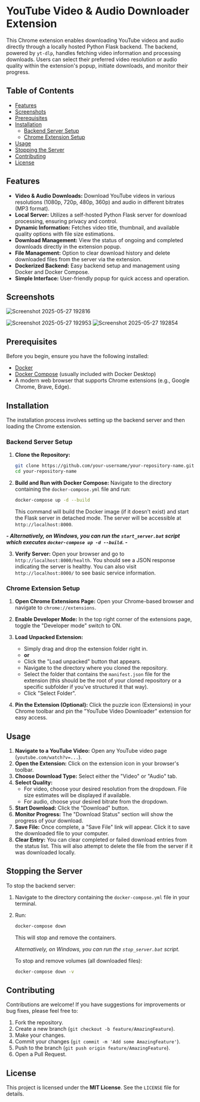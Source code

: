 # YouTube Video & Audio Downloader Extension

This Chrome extension enables downloading YouTube videos and audio directly through a locally hosted Python Flask backend. The backend, powered by `yt-dlp`, handles fetching video information and processing downloads. Users can select their preferred video resolution or audio quality within the extension's popup, initiate downloads, and monitor their progress.

<!-- Optional: Add a high-level screenshot or GIF here -->
<!-- ![Project Demo](./path/to/your/demo_image.png) -->

## Table of Contents

- [Features](#features)
- [Screenshots](#screenshots)
- [Prerequisites](#prerequisites)
- [Installation](#installation)
  - [Backend Server Setup](#backend-server-setup)
  - [Chrome Extension Setup](#chrome-extension-setup)
- [Usage](#usage)
- [Stopping the Server](#stopping-the-server)
- [Contributing](#contributing)
- [License](#license)

## Features

*   **Video & Audio Downloads:** Download YouTube videos in various resolutions (1080p, 720p, 480p, 360p) and audio in different bitrates (MP3 format).
*   **Local Server:** Utilizes a self-hosted Python Flask server for download processing, ensuring privacy and control.
*   **Dynamic Information:** Fetches video title, thumbnail, and available quality options with file size estimations.
*   **Download Management:** View the status of ongoing and completed downloads directly in the extension popup.
*   **File Management:** Option to clear download history and delete downloaded files from the server via the extension.
*   **Dockerized Backend:** Easy backend setup and management using Docker and Docker Compose.
*   **Simple Interface:** User-friendly popup for quick access and operation.

## Screenshots

<!-- Add screenshots of your extension in action -->

![Screenshot 2025-05-27 192816](https://github.com/user-attachments/assets/a47ac7cf-5e74-4814-991f-282565825486)


![Screenshot 2025-05-27 192953](https://github.com/user-attachments/assets/a502eb8a-edaf-4dd2-b198-c9a336029795) ![Screenshot 2025-05-27 192854](https://github.com/user-attachments/assets/4e172641-f82b-4c1e-a452-42b1c45c0dc3)






## Prerequisites

Before you begin, ensure you have the following installed:

*   [Docker](https://www.docker.com/get-started)
*   [Docker Compose](https://docs.docker.com/compose/install/) (usually included with Docker Desktop)
*   A modern web browser that supports Chrome extensions (e.g., Google Chrome, Brave, Edge).

## Installation

The installation process involves setting up the backend server and then loading the Chrome extension.

### Backend Server Setup

1.  **Clone the Repository:**
    ```bash
    git clone https://github.com/your-username/your-repository-name.git
    cd your-repository-name
    ```

2.  **Build and Run with Docker Compose:**
    Navigate to the directory containing the `docker-compose.yml` file and run:
    ```bash
    docker-compose up -d --build
    ```
    This command will build the Docker image (if it doesn't exist) and start the Flask server in detached mode. The server will be accessible at `http://localhost:8000`.

   **- *Alternatively, on Windows, you can run the `start_server.bat` script which executes `docker-compose up -d --build`.* -**

3.  **Verify Server:**
    Open your browser and go to `http://localhost:8000/health`. You should see a JSON response indicating the server is healthy. You can also visit `http://localhost:8000/` to see basic service information.

### Chrome Extension Setup

1.  **Open Chrome Extensions Page:**
    Open your Chrome-based browser and navigate to `chrome://extensions`.

2.  **Enable Developer Mode:**
    In the top right corner of the extensions page, toggle the "Developer mode" switch to ON.

3.  **Load Unpacked Extension:**
    *   Simply drag and drop the extension folder right in.
    - **or**
    *   Click the "Load unpacked" button that appears.
    *   Navigate to the directory where you cloned the repository.
    *   Select the folder that contains the `manifest.json` file for the extension (this should be the root of your cloned repository or a specific subfolder if you've structured it that way).
    *   Click "Select Folder".

5.  **Pin the Extension (Optional):**
    Click the puzzle icon (Extensions) in your Chrome toolbar and pin the "YouTube Video Downloader" extension for easy access.

## Usage

1.  **Navigate to a YouTube Video:** Open any YouTube video page (`youtube.com/watch?v=...`).
2.  **Open the Extension:** Click on the extension icon in your browser's toolbar.
3.  **Choose Download Type:** Select either the "Video" or "Audio" tab.
4.  **Select Quality:**
    *   For video, choose your desired resolution from the dropdown. File size estimates will be displayed if available.
    *   For audio, choose your desired bitrate from the dropdown.
5.  **Start Download:** Click the "Download" button.
6.  **Monitor Progress:** The "Download Status" section will show the progress of your download.
7.  **Save File:** Once complete, a "Save File" link will appear. Click it to save the downloaded file to your computer.
8.  **Clear Entry:** You can clear completed or failed download entries from the status list. This will also attempt to delete the file from the server if it was downloaded locally.

## Stopping the Server

To stop the backend server:

1.  Navigate to the directory containing the `docker-compose.yml` file in your terminal.
2.  Run:
    ```bash
    docker-compose down
    ```
    This will stop and remove the containers.

    *Alternatively, on Windows, you can run the `stop_server.bat` script.*

    To stop and remove volumes (all downloaded files):
    ```bash
    docker-compose down -v
    ```

## Contributing

Contributions are welcome! If you have suggestions for improvements or bug fixes, please feel free to:

1.  Fork the repository.
2.  Create a new branch (`git checkout -b feature/AmazingFeature`).
3.  Make your changes.
4.  Commit your changes (`git commit -m 'Add some AmazingFeature'`).
5.  Push to the branch (`git push origin feature/AmazingFeature`).
6.  Open a Pull Request.

## License

This project is licensed under the **MIT License**. See the `LICENSE` file for details.
